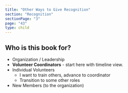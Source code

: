 ```yaml
---
title: "Other Ways to Give Recognition"
section: "Recognition"
sectionPage: "3"
page: "43"
type: child
---
```


## Who is this book for?

- Organization / Leadership
- **Volunteer Coordinators** - start here with timeline view.
- Individual Volunteers
  - I want to train others, advance to coordinator
  - Transition to some other roles
- New Members (to the organization)
